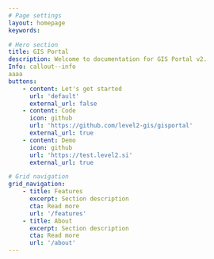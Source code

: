 ```yaml
---
# Page settings
layout: homepage
keywords:

# Hero section
title: GIS Portal
description: Welcome to documentation for GIS Portal v2.
Info: callout--info
aaaa
buttons:
    - content: Let's get started
      url: 'default'
      external_url: false
    - content: Code
      icon: github
      url: 'https://github.com/level2-gis/gisportal'
      external_url: true
    - content: Demo
      icon: github
      url: 'https://test.level2.si'
      external_url: true  

# Grid navigation
grid_navigation:
    - title: Features
      excerpt: Section description
      cta: Read more
      url: '/features'
    - title: About
      excerpt: Section description
      cta: Read more
      url: '/about'   
---
```

